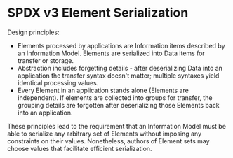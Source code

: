# SPDX v3 Element Serialization

Design principles:
* Elements processed by applications are Information items described by an Information Model. Elements are serialized into Data items for transfer or storage.
* Abstraction includes forgetting details - after deserializing Data into an application the transfer syntax doesn't matter; multiple syntaxes yield identical processing values.
* Every Element in an application stands alone (Elements are independent). If elements are collected into groups for transfer, the grouping details are forgotten after deserializing those Elements back into an application.

These principles lead to the requirement that an Information Model must be able to
serialize any arbitrary set of Elements without imposing any constraints on their values.
Nonetheless, authors of Element sets may choose values that facilitate efficient serialization.
